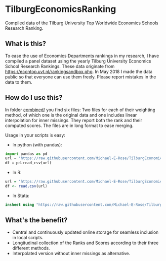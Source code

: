 # TilburgEconomicsRanking
Compiled data of the Tilburg University Top Worldwide Economics Schools Research Ranking.

## What is this?
To ease the use of Economics Departments rankings in my research, I have compiled a panel dataset using the yearly Tilburg University Economics School Research Rankings.  These data originate from https://econtop.uvt.nl/rankingsandbox.php.  In May 2018 I made the data public so that everyone can use them freely.  Please report mistakes in the data to them.

## How do I use this?

In folder [combined/](./combined/) you find six files: Two files for each of their weighting method, of which one is the original data and one includes linear interpolation for inner missings.  They report both the rank and their computed scores.  The files are in long format to ease merging.

Usage in your scripts is easy:

* In python (with pandas):
```python
import pandas as pd
url = 'https://raw.githubusercontent.com/Michael-E-Rose/TilburgEconomicsRanking/master/combined/Article_Influence_Score.csv'
df = pd.read_csv(url)
```

* In R:
```R
url = 'https://raw.githubusercontent.com/Michael-E-Rose/TilburgEconomicsRanking/master/combined/Article_Influence_Score.csv'
df <- read.csv(url)
```

* In Stata:
```Stata
insheet using "https://raw.githubusercontent.com/Michael-E-Rose/TilburgEconomicsRanking/master/combined/Article_Influence_Score.csv"
```

## What's the benefit?
- Central and continuously updated online storage for seamless inclusion in local scripts.
- Longitudinal collection of the Ranks and Scores according to their three different methods.
- Interpolated version without inner missings as alternative.
